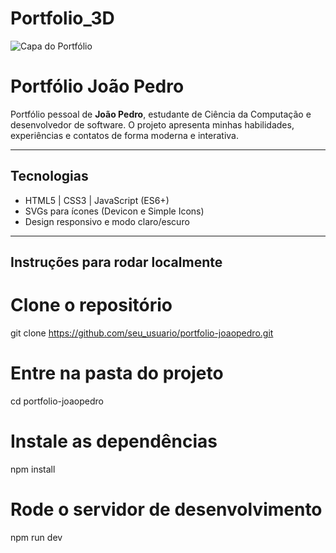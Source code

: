 # Portfolio_3D
![Capa do Portfólio](textures/capa.png)

# Portfólio João Pedro

Portfólio pessoal de **João Pedro**, estudante de Ciência da Computação e desenvolvedor de software. O projeto apresenta minhas habilidades, experiências e contatos de forma moderna e interativa.

---

## Tecnologias

- HTML5 | CSS3 | JavaScript (ES6+)
- SVGs para ícones (Devicon e Simple Icons)
- Design responsivo e modo claro/escuro

---

## Instruções para rodar localmente

# Clone o repositório
git clone https://github.com/seu_usuario/portfolio-joaopedro.git

# Entre na pasta do projeto
cd portfolio-joaopedro

# Instale as dependências
npm install

# Rode o servidor de desenvolvimento
npm run dev
